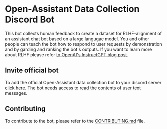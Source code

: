 # Open-Assistant Data Collection Discord Bot

This bot collects human feedback to create a dataset for RLHF-alignment of an assistant chat bot based on a large langugae model. You and other people can teach the bot how to respond to user requests by demonstration and by garding and ranking the bot's outputs. If you want to learn more about RLHF please refer [to OpenAI's InstructGPT blog post](https://openai.com/blog/instruction-following/).

## Invite official bot

To add the official Open-Assistant data collection bot to your discord server [click here](https://discord.com/api/oauth2/authorize?client_id=1054078345542910022&permissions=1634235579456&scope=bot). The bot needs access to read the contents of user text messages.

## Contributing

To contribute to the bot, please refer to the [CONTRIBUTING.md](CONTRIBUTING.md) file.
